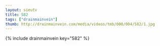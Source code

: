 ```yaml
--- 
layout: sieutv
title: 582
tags: ["drainmainvein"]
thumb: http://drainmainvein.com/media/videos/tmb/000/004/582/1.jpg
---
```

{% include drainmainvein key="582" %} 
